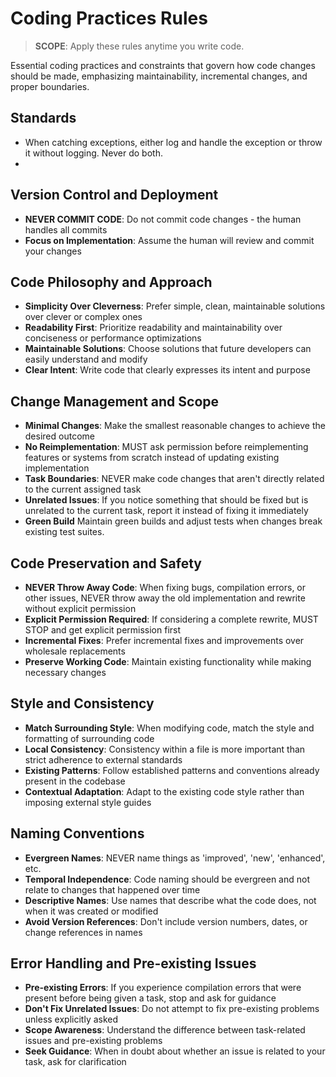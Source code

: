 # Coding Practices Rules

> **SCOPE**: Apply these rules anytime you write code.

Essential coding practices and constraints that govern how code changes should be made, emphasizing maintainability, incremental changes, and proper boundaries.

## Standards
- When catching exceptions, either log and handle the exception or throw it without logging. Never do both.
- 
## Version Control and Deployment

- **NEVER COMMIT CODE**: Do not commit code changes - the human handles all commits
- **Focus on Implementation**: Assume the human will review and commit your changes

## Code Philosophy and Approach

- **Simplicity Over Cleverness**: Prefer simple, clean, maintainable solutions over clever or complex ones
- **Readability First**: Prioritize readability and maintainability over conciseness or performance optimizations
- **Maintainable Solutions**: Choose solutions that future developers can easily understand and modify
- **Clear Intent**: Write code that clearly expresses its intent and purpose

## Change Management and Scope

- **Minimal Changes**: Make the smallest reasonable changes to achieve the desired outcome
- **No Reimplementation**: MUST ask permission before reimplementing features or systems from scratch instead of updating existing implementation
- **Task Boundaries**: NEVER make code changes that aren't directly related to the current assigned task
- **Unrelated Issues**: If you notice something that should be fixed but is unrelated to the current task, report it instead of fixing it immediately
- **Green Build** Maintain green builds and adjust tests when changes break existing test suites.

## Code Preservation and Safety

- **NEVER Throw Away Code**: When fixing bugs, compilation errors, or other issues, NEVER throw away the old implementation and rewrite without explicit permission
- **Explicit Permission Required**: If considering a complete rewrite, MUST STOP and get explicit permission first
- **Incremental Fixes**: Prefer incremental fixes and improvements over wholesale replacements
- **Preserve Working Code**: Maintain existing functionality while making necessary changes

## Style and Consistency

- **Match Surrounding Style**: When modifying code, match the style and formatting of surrounding code
- **Local Consistency**: Consistency within a file is more important than strict adherence to external standards
- **Existing Patterns**: Follow established patterns and conventions already present in the codebase
- **Contextual Adaptation**: Adapt to the existing code style rather than imposing external style guides

## Naming Conventions

- **Evergreen Names**: NEVER name things as 'improved', 'new', 'enhanced', etc.
- **Temporal Independence**: Code naming should be evergreen and not relate to changes that happened over time
- **Descriptive Names**: Use names that describe what the code does, not when it was created or modified
- **Avoid Version References**: Don't include version numbers, dates, or change references in names

## Error Handling and Pre-existing Issues

- **Pre-existing Errors**: If you experience compilation errors that were present before being given a task, stop and ask for guidance
- **Don't Fix Unrelated Issues**: Do not attempt to fix pre-existing problems unless explicitly asked
- **Scope Awareness**: Understand the difference between task-related issues and pre-existing problems
- **Seek Guidance**: When in doubt about whether an issue is related to your task, ask for clarification


